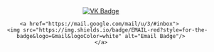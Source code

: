 <div id="badges" align="center">
    <a href="https://vk.com/lilimuil"> 
        <img src="https://img.shields.io/badge/VK-blue?style=for-the-badge&logo=VK&logoColor=white" alt="VK Badge"/>
    </a>
    
    <a href="https://mail.google.com/mail/u/3/#inbox"> 
        <img src="https://img.shields.io/badge/EMAIL-red?style=for-the-badge&logo=Gmail&logoColor=white" alt="Email Badge"/>
    </a>
</div>
